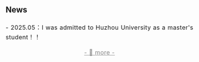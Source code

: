<h2 style="margin: 2px 0px -10px;">
  <a href="./_news/news.html" style="text-decoration: none; color: inherit;">News</a>
</h2>
<br>
<div style="font-size: 16px; line-height: 1.6; letter-spacing: 0.5px; text-align: justify;">
<!--   以下为内容添加 ，若想添加新内容请按照以下格式添加-->
  <p>
    - 2025.05：I was admitted to Huzhou University as a master's student！！
  </p>
<!--<p>
    - 新内容添加
  </p> -->
  <p style="font-size: 16px; text-align: center; margin-bottom: 0px;">
    <a href="./_news/news.html" style="text-decoration: underline; color: #888;">
      - 🔺 more -
    </a>
  </p>
</div>
